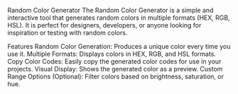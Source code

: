 Random Color Generator
The Random Color Generator is a simple and interactive tool that generates random colors in multiple formats (HEX, RGB, HSL). It is perfect for designers, developers, or anyone looking for inspiration or testing with random colors.

Features
Random Color Generation: Produces a unique color every time you use it.
Multiple Formats: Displays colors in HEX, RGB, and HSL formats.
Copy Color Codes: Easily copy the generated color codes for use in your projects.
Visual Display: Shows the generated color as a preview.
Custom Range Options (Optional): Filter colors based on brightness, saturation, or hue.
